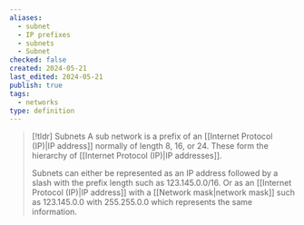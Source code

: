 ```yaml
---
aliases:
  - subnet
  - IP prefixes
  - subnets
  - Subnet
checked: false
created: 2024-05-21
last_edited: 2024-05-21
publish: true
tags:
  - networks
type: definition
---
```

>[!tldr] Subnets
> A sub network is a prefix of an [[Internet Protocol (IP)|IP address]] normally of length 8, 16, or 24. These form the hierarchy of [[Internet Protocol (IP)|IP addresses]].
> 
> Subnets can either be represented as an IP address followed by a slash with the prefix length such as 123.145.0.0/16. Or as an [[Internet Protocol (IP)|IP address]] with a [[Network mask|network mask]] such as 123.145.0.0 with 255.255.0.0 which represents the same information.

